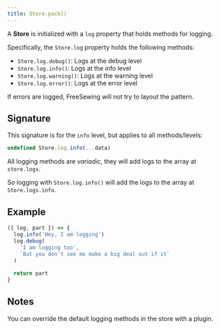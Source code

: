 ```yaml
---
title: Store.pack()
---
```


A **Store** is initialized with a `log` property that holds methods for logging.

Specifically, the `Store.log` property holds the following methods:

- `Store.log.debug()`: Logs at the debug level
- `Store.log.info()`: Logs at the info level
- `Store.log.warning()`: Logs at the warning level
- `Store.log.error()`: Logs at the error level

<Note>
If errors are logged, FreeSewing will not try to layout the pattern.
</Note>

## Signature

This signature is for the `info` level, but applies to all methods/levels:

```js
undefined Store.log.info(...data)
```

All logging methods are _variadic_, they will add logs to the array at `store.logs`.

So logging with `Store.log.info()` will add the logs to the array at `Store.logs.info`.

## Example

```js
({ log, part }) => {
  log.info('Hey, I am logging')
  log.debug(
    'I am logging too',
    `But you don't see me make a big deal out if it`
  )
   
  return part
}
```

## Notes

You can override the default logging methods in the store with a plugin.
